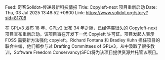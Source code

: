 Feed: 奇客Solidot–传递最新科技情报
Title: Copyleft-next 项目重新启动
Date: Thu, 03 Jul 2025 13:48:52 +0800
Link: https://www.solidot.org/story?sid=81708
 
在 GPLv3 发布 18 年、GPLv2 发布 34 年之际，已经停滞很久的 Copyleft-next 
项目宣布重新启动。该项目旨在开发下一代 Copyleft 许可证。项目发起人表示 FOSS 
需要新方法强化 copyleft。Richard Fontana 和 Bradley Kuhn 
担任项目的联合主编，他们都参与过 Drafting Committees of 
GPLv3，从中汲取了很多教训，Software Freedom 
Conservancy(SFC)将为该项目提供资源并托管该项目。 
 


